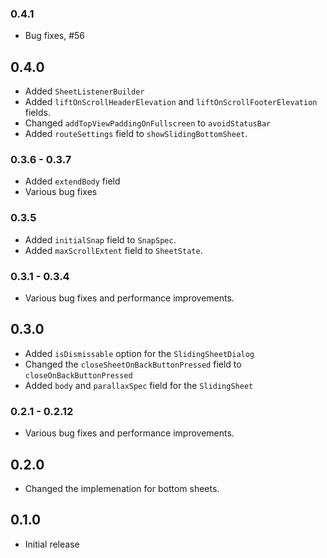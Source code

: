### 0.4.1
- Bug fixes, #56

## 0.4.0
- Added `SheetListenerBuilder`
- Added `liftOnScrollHeaderElevation` and `liftOnScrollFooterElevation` fields.
- Changed `addTopViewPaddingOnFullscreen` to `avoidStatusBar`
- Added `routeSettings` field to `showSlidingBottomSheet`.

### 0.3.6 - 0.3.7
- Added `extendBody` field
- Various bug fixes

### 0.3.5
- Added `initialSnap` field to `SnapSpec`.
- Added `maxScrollExtent` field to `SheetState`.

### 0.3.1 - 0.3.4
- Various bug fixes and performance improvements.

## 0.3.0
- Added `isDismissable` option for the `SlidingSheetDialog`
- Changed the `closeSheetOnBackButtonPressed` field to `closeOnBackButtonPressed`
- Added `body` and `parallaxSpec` field for the `SlidingSheet`

### 0.2.1 - 0.2.12
- Various bug fixes and performance improvements.

## 0.2.0
- Changed the implemenation for bottom sheets.

## 0.1.0
- Initial release